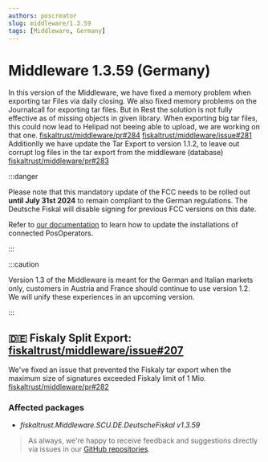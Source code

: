 ```yaml
---
authors: poscreator
slug: middleware/1.3.59
tags: [Middleware, Germany]
---
```


# Middleware 1.3.59 (Germany)
In this version of the Middleware, we have fixed a memory problem when exporting tar Files via daily closing. We also fixed memory problems on the Journalcall for exporting tar files. But in Rest the solution is not fully effective as of missing objects in given library. When exporting big tar files, this could now lead to Helipad not beeing able to upload, we are working on that one.
[fiskaltrust/middleware/pr#284](https://github.com/fiskaltrust/middleware/pull/284/files)
[fiskaltrust/middleware/issue#281](https://github.com/fiskaltrust/middleware/issues/281)
Additionlly we have update the Tar Export to version 1.1.2, to leave out corrupt log files in the tar export from the middleware (database)
[fiskaltrust/middleware/pr#283](https://github.com/fiskaltrust/middleware/pull/283/files)

:::danger

Please note that this mandatory update of the FCC needs to be rolled out **until July 31st 2024** to remain compliant to the German regulations. The Deutsche Fiskal will disable signing for previous FCC versions on this date.

Refer to [our documentation](https://docs.fiskaltrust.cloud/docs/posdealers/technical-operations/maintenance/updating) to learn how to update the installations of connected PosOperators.

:::

<!--truncate-->

:::caution

Version 1.3 of the Middleware is meant for the German and Italian markets only, customers in Austria and France should continue to use version 1.2. We will unify these experiences in an upcoming version.

:::


## 🇩🇪 Fiskaly Split Export: [fiskaltrust/middleware/issue#207](https://github.com/fiskaltrust/middleware/issues/207)
We've fixed an issue that prevented the Fiskaly tar export when the maximum size of signatures exceeded Fiskaly limit of 1 Mio.
[fiskaltrust/middleware/pr#282](https://github.com/fiskaltrust/middleware/pull/282)

### Affected packages
- _fiskaltrust.Middleware.SCU.DE.DeutscheFiskal v1.3.59_



> As always, we're happy to receive feedback and suggestions directly via issues in our [GitHub repositories](https://github.com/fiskaltrust).
